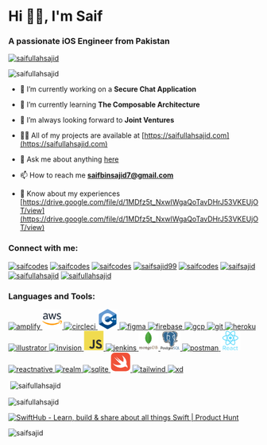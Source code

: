 
<h1 align="left">Hi 👋🏼, I'm Saif</h1>  
<h3 align="left">A passionate iOS Engineer from Pakistan</h3>  
  
<p align="left"> <a href="https://github.com/ryo-ma/github-profile-trophy"><img src="https://github-profile-trophy.vercel.app/?username=saifullahsajid" alt="saifullahsajid" /></a> </p>  
  
<p align="left"> <img src="https://komarev.com/ghpvc/?username=saifullahsajid&label=Profile%20views&color=0e75b6&style=flat&color=brightgreen" alt="saifullahsajid" /> </p>  
  
- 🔭 I’m currently working on a **Secure Chat Application**  
  
- 🌱 I’m currently learning **The Composable Architecture**  

- 💼  I’m always looking forward to **Joint Ventures**
  
- 👨‍💻 All of my projects are available at [https://saifullahsajid.com](https://saifullahsajid.com)  
  
- 💬 Ask me about anything [here](https://github.com/saifullahsajid/saifullahsajid/issues) 
  
- 📫 How to reach me **saifbinsajid7@gmail.com**  
  
- 📄 Know about my experiences [https://drive.google.com/file/d/1MDfz5t_NxwIWgaQoTavDHrJ53VKEUjOT/view](https://drive.google.com/file/d/1MDfz5t_NxwIWgaQoTavDHrJ53VKEUjOT/view)  
  
  
<h3 align="left">Connect with me:</h3>  
<p align="left">  
<a href="https://angel.co/u/saifullahsajid" target="blank"><img align="center" src="https://cdn1.iconfinder.com/data/icons/logos-and-brands-3/512/20_Angellist_logo_logos-512.png" alt="saifcodes" height="40" width="40" /></a>  
<a href="https://dev.to/saifcodes" target="blank"><img align="center" src="https://raw.githubusercontent.com/rahuldkjain/github-profile-readme-generator/master/src/images/icons/Social/devto.svg" alt="saifcodes" height="40" width="40" /></a>  
<a href="https://twitter.com/saifcodes" target="blank"><img align="center" src="https://raw.githubusercontent.com/rahuldkjain/github-profile-readme-generator/master/src/images/icons/Social/twitter.svg" alt="saifcodes" height="40" width="40" /></a>  
<a href="https://linkedin.com/in/saifsajid99" target="blank"><img align="center" src="https://raw.githubusercontent.com/rahuldkjain/github-profile-readme-generator/master/src/images/icons/Social/linked-in-alt.svg" alt="saifsajid99" height="40" width="40" /></a>  
<a href="https://instagram.com/saifcodes" target="blank"><img align="center" src="https://raw.githubusercontent.com/rahuldkjain/github-profile-readme-generator/master/src/images/icons/Social/instagram.svg" alt="saifcodes" height="40" width="40" /></a>  
<a href="https://dribbble.com/saifsajid" target="blank"><img align="center" src="https://raw.githubusercontent.com/rahuldkjain/github-profile-readme-generator/master/src/images/icons/Social/dribbble.svg" alt="saifsajid" height="40" width="40" /></a>  
<a href="https://www.hackerrank.com/saifullahsajid" target="blank"><img align="center" src="https://raw.githubusercontent.com/rahuldkjain/github-profile-readme-generator/master/src/images/icons/Social/hackerrank.svg" alt="saifullahsajid" height="40" width="40" /></a>  
<a href="https://www.leetcode.com/saifullahsajid" target="blank"><img align="center" src="https://raw.githubusercontent.com/rahuldkjain/github-profile-readme-generator/master/src/images/icons/Social/leet-code.svg" alt="saifullahsajid" height="40" width="40" /></a>  
</p>  
  
<h3 align="left">Languages and Tools:</h3>  
<p align="left"> <a href="https://aws.amazon.com/amplify/" target="_blank" rel="noreferrer"> <img src="https://docs.amplify.aws/assets/logo-dark.svg" alt="amplify" width="40" height="40"/> </a> <a href="https://aws.amazon.com" target="_blank" rel="noreferrer"> <img src="https://raw.githubusercontent.com/devicons/devicon/master/icons/amazonwebservices/amazonwebservices-original-wordmark.svg" alt="aws" width="40" height="40"/> </a> <a href="https://circleci.com" target="_blank" rel="noreferrer"> <img src="https://www.vectorlogo.zone/logos/circleci/circleci-icon.svg" alt="circleci" width="40" height="40"/> </a> <a href="https://www.w3schools.com/cpp/" target="_blank" rel="noreferrer"> <img src="https://raw.githubusercontent.com/devicons/devicon/master/icons/cplusplus/cplusplus-original.svg" alt="cplusplus" width="40" height="40"/> </a> <a href="https://www.figma.com/" target="_blank" rel="noreferrer"> <img src="https://www.vectorlogo.zone/logos/figma/figma-icon.svg" alt="figma" width="40" height="40"/> </a> <a href="https://firebase.google.com/" target="_blank" rel="noreferrer"> <img src="https://www.vectorlogo.zone/logos/firebase/firebase-icon.svg" alt="firebase" width="40" height="40"/> </a> <a href="https://cloud.google.com" target="_blank" rel="noreferrer"> <img src="https://www.vectorlogo.zone/logos/google_cloud/google_cloud-icon.svg" alt="gcp" width="40" height="40"/> </a> <a href="https://git-scm.com/" target="_blank" rel="noreferrer"> <img src="https://www.vectorlogo.zone/logos/git-scm/git-scm-icon.svg" alt="git" width="40" height="40"/> </a> <a href="https://heroku.com" target="_blank" rel="noreferrer"> <img src="https://www.vectorlogo.zone/logos/heroku/heroku-icon.svg" alt="heroku" width="40" height="40"/> </a> <a href="https://www.adobe.com/in/products/illustrator.html" target="_blank" rel="noreferrer"> <img src="https://www.vectorlogo.zone/logos/adobe_illustrator/adobe_illustrator-icon.svg" alt="illustrator" width="40" height="40"/> </a> <a href="https://www.invisionapp.com/" target="_blank" rel="noreferrer"> <img src="https://www.vectorlogo.zone/logos/invisionapp/invisionapp-icon.svg" alt="invision" width="40" height="40"/> </a> <a href="https://developer.mozilla.org/en-US/docs/Web/JavaScript" target="_blank" rel="noreferrer"> <img src="https://raw.githubusercontent.com/devicons/devicon/master/icons/javascript/javascript-original.svg" alt="javascript" width="40" height="40"/> </a> <a href="https://www.jenkins.io" target="_blank" rel="noreferrer"> <img src="https://www.vectorlogo.zone/logos/jenkins/jenkins-icon.svg" alt="jenkins" width="40" height="40"/> </a> <a href="https://www.mongodb.com/" target="_blank" rel="noreferrer"> <img src="https://raw.githubusercontent.com/devicons/devicon/master/icons/mongodb/mongodb-original-wordmark.svg" alt="mongodb" width="40" height="40"/> </a> <a href="https://www.mysql.com/" target="_blank" rel="noreferrer">  <img src="https://raw.githubusercontent.com/devicons/devicon/master/icons/postgresql/postgresql-original-wordmark.svg" alt="postgresql" width="40" height="40"/> </a> <a href="https://postman.com" target="_blank" rel="noreferrer"> <img src="https://www.vectorlogo.zone/logos/getpostman/getpostman-icon.svg" alt="postman" width="40" height="40"/> </a> <a href="https://reactjs.org/" target="_blank" rel="noreferrer"> <img src="https://raw.githubusercontent.com/devicons/devicon/master/icons/react/react-original-wordmark.svg" alt="react" width="40" height="40"/> </a> <a href="https://reactnative.dev/" target="_blank" rel="noreferrer"> <img src="https://reactnative.dev/img/header_logo.svg" alt="reactnative" width="40" height="40"/> </a> <a href="https://realm.io/" target="_blank" rel="noreferrer"> <img src="https://raw.githubusercontent.com/bestofjs/bestofjs-webui/8665e8c267a0215f3159df28b33c365198101df5/public/logos/realm.svg" alt="realm" width="40" height="40"/> </a> <a href="https://www.sqlite.org/" target="_blank" rel="noreferrer"> <img src="https://www.vectorlogo.zone/logos/sqlite/sqlite-icon.svg" alt="sqlite" width="40" height="40"/> </a> <a href="https://developer.apple.com/swift/" target="_blank" rel="noreferrer"> <img src="https://raw.githubusercontent.com/devicons/devicon/master/icons/swift/swift-original.svg" alt="swift" width="40" height="40"/> </a> <a href="https://tailwindcss.com/" target="_blank" rel="noreferrer"> <img src="https://www.vectorlogo.zone/logos/tailwindcss/tailwindcss-icon.svg" alt="tailwind" width="40" height="40"/> </a> <a href="https://www.adobe.com/products/xd.html" target="_blank" rel="noreferrer"> <img src="https://cdn.worldvectorlogo.com/logos/adobe-xd.svg" alt="xd" width="40" height="40"/> </a> </p>  

<p>&nbsp;<img align="center" src="https://github-readme-stats.vercel.app/api?username=saifullahsajid&show_icons=true&locale=en" alt="saifullahsajid" /></p>  
  
<p><img align="center" src="https://github-readme-streak-stats.herokuapp.com/?user=saifullahsajid&" alt="saifullahsajid" /></p>

<a href="https://www.producthunt.com/posts/swifthub?utm_source=badge-featured&utm_medium=badge&utm_souce=badge-swifthub" target="_blank"><img src="https://api.producthunt.com/widgets/embed-image/v1/featured.svg?post_id=275625&theme=dark" alt="SwiftHub - Learn, build & share about all things Swift | Product Hunt" style="width: 250px; height: 54px;" width="250" height="54" /></a>

<p><a href="https://ko-fi.com/saifsajid"> <img align="left" src="https://cdn.ko-fi.com/cdn/kofi3.png?v=3" height="50" width="210" alt="saifsajid" /></a></p><br><br>  
